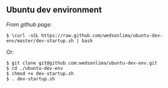 ## Ubuntu dev environment

*From github page:*
```
$ \curl -sSL https://raw.github.com/wedsonlima/ubuntu-dev-env/master/dev-startup.sh | bash
```

*Or:*

```
$ git clone git@github.com:wedsonlima/ubuntu-dev-env.git
$ cd ./ubuntu-dev-env
$ chmod +x dev-startup.sh
$ . dev-startup.sh
```
